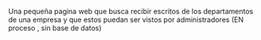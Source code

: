 Una pequeña pagina web que busca recibir escritos de los departamentos de una empresa y que estos puedan ser vistos por administradores (EN proceso , sin base de datos)
